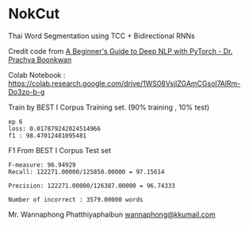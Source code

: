 # NokCut
Thai Word Segmentation using TCC + Bidirectional RNNs

Credit code from [A Beginner's Guide to Deep NLP with PyTorch - Dr. Prachya Boonkwan](https://tinyurl.com/y7vwlvur)

Colab Notebook : https://colab.research.google.com/drive/1WS08VsjlZGAmCGsoI7AlRm-Do3zo-b-g

Train by BEST I Corpus Training set. (90% training , 10% test)
```
ep 6
loss: 0.017879242024514966
f1 : 98.47012481095481
```


F1 From BEST I Corpus Test set
```
F-measure: 96.94929
Recall: 122271.00000/125850.00000 = 97.15614

Precision: 122271.00000/126387.00000 = 96.74333

Number of incorrect : 3579.00000 words
```

Mr. Wannaphong Phatthiyaphaibun
wannaphong@kkumail.com
